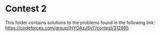 # Contest 2

This folder contains solutions to the problems found in the following link: 
https://codeforces.com/group/lHYOAzJSyT/contest/312995
